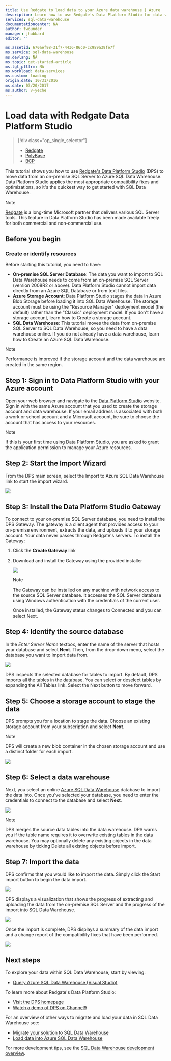 ```yaml
---
title: Use Redgate to load data to your Azure data warehouse | Azure
description: Learn how to use Redgate's Data Platform Studio for data warehousing scenarios.
services: sql-data-warehouse
documentationcenter: NA
author: twounder
manager: jhubbard
editor: ''

ms.assetid: 670aef98-31f7-4436-86c0-cc989a39fe7f
ms.service: sql-data-warehouse
ms.devlang: NA
ms.topic: get-started-article
ms.tgt_pltfrm: NA
ms.workload: data-services
ms.custom: loading
origin.date: 10/31/2016
ms.date: 03/20/2017
ms.author: v-yeche
---
```


# Load data with Redgate Data Platform Studio

> [!div class="op_single_selector"]
> * [Redgate](sql-data-warehouse-load-with-redgate.md)
> * [PolyBase](sql-data-warehouse-get-started-load-with-polybase.md)
> * [BCP](sql-data-warehouse-load-with-bcp.md)
<!-- Data Factory not supported on Azure.cn-->
<!-- [Data Factory](sql-data-warehouse-get-started-load-with-azure-data-factory.md)-->

This tutorial shows you how to use [Redgate's Data Platform Studio](http://www.red-gate.com/products/azure-development/data-platform-studio/) (DPS) to move data from an on-premise SQL Server to Azure SQL Data Warehouse. Data Platform Studio applies the most appropriate compatibility fixes and optimizations, so it's the quickest way to get started with SQL Data Warehouse.

> [!NOTE]
> [Redgate](http://www.red-gate.com) is a long-time Microsoft partner that delivers various SQL Server tools. This feature in Data Platform Studio has been made available freely for both commercial and non-commercial use.
> 
> 

## Before you begin
### Create or identify resources
Before starting this tutorial, you need to have:

* **On-premise SQL Server Database**: The data you want to import to SQL Data Warehouse needs to come from an on-premise SQL Server (version 2008R2 or above). Data Platform Studio cannot import data directly from an Azure SQL Database or from text files.
* **Azure Storage Account**: Data Platform Studio stages the data in Azure Blob Storage before loading it into SQL Data Warehouse. The storage account must be using the "Resource Manager" deployment model (the default) rather than the "Classic" deployment model. If you don't have a storage account, learn how to Create a storage account. 
* **SQL Data Warehouse**: This tutorial moves the data from on-premise SQL Server to SQL Data Warehouse, so you need to have a data warehouse online. If you do not already have a data warehouse, learn how to Create an Azure SQL Data Warehouse.

> [!NOTE]
> Performance is improved if the storage account and the data warehouse are created in the same region.
> 
> 

## Step 1: Sign in to Data Platform Studio with your Azure account
Open your web browser and navigate to the [Data Platform Studio](https://www.dataplatformstudio.com/) website. Sign in with the same Azure account that you used to create the storage account and data warehouse. If your email address is associated with both a work or school account and a Microsoft account, be sure to choose the account that has access to your resources.

> [!NOTE]
> If this is your first time using Data Platform Studio, you are asked to grant the application permission to manage your Azure resources.
> 
> 

## Step 2: Start the Import Wizard
From the DPS main screen, select the Import to Azure SQL Data Warehouse link to start the import wizard.

![][1]

## Step 3: Install the Data Platform Studio Gateway
To connect to your on-premise SQL Server database, you need to install the DPS Gateway. The gateway is a client agent that provides access to your on-premise environment, extracts the data, and uploads it to your storage account. Your data never passes through Redgate's servers. To install the Gateway:

1. Click the **Create Gateway** link
2. Download and install the Gateway using the provided installer

    ![][2]

    > [!NOTE]
    > The Gateway can be installed on any machine with network access to the source SQL Server database. It accesses the SQL Server database using Windows authentication with the credentials of the current user.
    > 
    > 

    Once installed, the Gateway status changes to Connected and you can select Next.

## Step 4: Identify the source database
In the *Enter Server Name* textbox, enter the name of the server that hosts your database and select **Next**. Then, from the drop-down menu, select the database you want to import data from.

![][3]

DPS inspects the selected database for tables to import. By default, DPS imports all the tables in the database. You can select or deselect tables by expanding the All Tables link. Select the Next button to move forward.

## Step 5: Choose a storage account to stage the data
DPS prompts you for a location to stage the data. Choose an existing storage account from your subscription and select **Next**.

> [!NOTE]
> DPS will create a new blob container in the chosen storage account and use a distinct folder for each import.
> 
> 

![][4]

## Step 6: Select a data warehouse
Next, you select an online [Azure SQL Data Warehouse](http://aka.ms/sqldw) database to import the data into. Once you've selected your database, you need to enter the credentials to connect to the database and select **Next**.

![][5]

> [!NOTE]
> DPS merges the source data tables into the data warehouse. DPS warns you if the table name requires it to overwrite existing tables in the data warehouse. You may optionally delete any existing objects in the data warehouse by ticking Delete all existing objects before import.
> 
> 

## Step 7: Import the data
DPS confirms that you would like to import the data. Simply click the Start import button to begin the data import.

![][6]

DPS displays a visualization that shows the progress of extracting and uploading the data from the on-premise SQL Server and the progress of the import into SQL Data Warehouse.

![][7]

Once the import is complete, DPS displays a summary of the data import and a change report of the compatibility fixes that have been performed.

![][8]

## Next steps
To explore your data within SQL Data Warehouse, start by viewing:

* [Query Azure SQL Data Warehouse (Visual Studio)][Query Azure SQL Data Warehouse (Visual Studio)]
<!-- * [Visualize data with Power BI][Visualize data with Power BI]-->

To learn more about Redgate's Data Platform Studio:

* [Visit the DPS homepage](http://www.dataplatformstudio.com/)
* [Watch a demo of DPS on Channel9](https://channel9.msdn.com/Blogs/cloud-with-a-silver-lining/Loading-data-into-Azure-SQL-Datawarehouse-with-Redgate-Data-Platform-Studio)

For an overview of other ways to migrate and load your data in SQL Data Warehouse see:

* [Migrate your solution to SQL Data Warehouse][Migrate your solution to SQL Data Warehouse]
* [Load data into Azure SQL Data Warehouse](sql-data-warehouse-overview-load.md)

For more development tips, see the [SQL Data Warehouse development overview](sql-data-warehouse-overview-develop.md).

<!--Image references-->
[1]: ./media/sql-data-warehouse-redgate/2016-10-05_15-59-56.png
[2]: media/sql-data-warehouse-redgate/2016-10-05_11-16-07.png
[3]: media/sql-data-warehouse-redgate/2016-10-05_11-17-46.png
[4]: media/sql-data-warehouse-redgate/2016-10-05_11-20-41.png
[5]: media/sql-data-warehouse-redgate/2016-10-05_11-31-24.png
[6]: media/sql-data-warehouse-redgate/2016-10-05_11-32-20.png
[7]: media/sql-data-warehouse-redgate/2016-10-05_11-49-53.png
[8]: media/sql-data-warehouse-redgate/2016-10-05_12-57-10.png

<!--Article references-->
[Query Azure SQL Data Warehouse (Visual Studio)]: ./sql-data-warehouse-query-visual-studio.md
<!-- [Visualize data with Power BI]: ./sql-data-warehouse-get-started-visualize-with-power-bi.md -->
[Migrate your solution to SQL Data Warehouse]: ./sql-data-warehouse-overview-migrate.md
[Load data into Azure SQL Data Warehouse]: ./sql-data-warehouse-overview-load.md
[SQL Data Warehouse development overview]: ./sql-data-warehouse-overview-develop.md